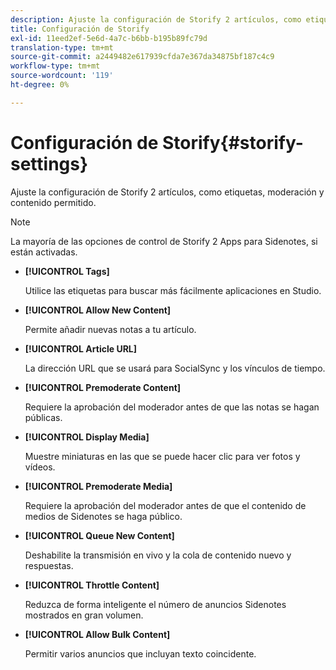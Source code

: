 ```yaml
---
description: Ajuste la configuración de Storify 2 artículos, como etiquetas, moderación y contenido permitido.
title: Configuración de Storify
exl-id: 11eed2ef-5e6d-4a7c-b6bb-b195b89fc79d
translation-type: tm+mt
source-git-commit: a2449482e617939cfda7e367da34875bf187c4c9
workflow-type: tm+mt
source-wordcount: '119'
ht-degree: 0%

---
```


# Configuración de Storify{#storify-settings}

Ajuste la configuración de Storify 2 artículos, como etiquetas, moderación y contenido permitido.

>[!NOTE]
>
>La mayoría de las opciones de control de Storify 2 Apps para Sidenotes, si están activadas.

* **[!UICONTROL Tags]**

   Utilice las etiquetas para buscar más fácilmente aplicaciones en Studio.

* **[!UICONTROL Allow New Content]**

   Permite añadir nuevas notas a tu artículo.

* **[!UICONTROL Article URL]**

   La dirección URL que se usará para SocialSync y los vínculos de tiempo.

* **[!UICONTROL Premoderate Content]**

   Requiere la aprobación del moderador antes de que las notas se hagan públicas.

* **[!UICONTROL Display Media]**

   Muestre miniaturas en las que se puede hacer clic para ver fotos y vídeos.

* **[!UICONTROL Premoderate Media]**

   Requiere la aprobación del moderador antes de que el contenido de medios de Sidenotes se haga público.

* **[!UICONTROL Queue New Content]**

   Deshabilite la transmisión en vivo y la cola de contenido nuevo y respuestas.

* **[!UICONTROL Throttle Content]**

   Reduzca de forma inteligente el número de anuncios Sidenotes mostrados en gran volumen.

* **[!UICONTROL Allow Bulk Content]**

   Permitir varios anuncios que incluyan texto coincidente.
